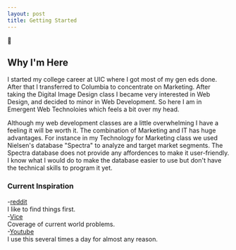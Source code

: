 ```yaml
---
layout: post
title: Getting Started
---
```

 
:chicken:
 
## Why I'm Here
I started my college career at UIC where I got most of my gen eds done. After that I transferred to Columbia to concentrate on Marketing. After taking the Digital Image Design class I became very interested in Web Design, and decided to minor in Web Development. So here I am in Emergent Web Technoloies which feels a bit over my head.
 
Although my web development classes are a little overwhelming I have a feeling it will be worth it. The combination of Marketing and IT has huge advantages. For instance in my Technology for Marketing class we used Nielsen's database "Spectra" to analyze and target market segments. The Spectra database does not provide any affordences to make it user-friendly. I know what I would do to make the database easier to use but don't have the technical skills to program it yet.
 
### Current Inspiration
-[reddit](http://www.reddit.com/)  
I like to find things first.  
-[Vice](http://www.vice.com/en_us)  
Coverage of current world problems.  
-[Youtube](https://www.youtube.com/)  
I use this several times a day for almost any reason.   

